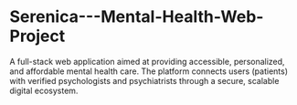# Serenica---Mental-Health-Web-Project
A full-stack web application aimed at providing accessible, personalized, and affordable mental health care. The platform connects users (patients) with verified psychologists and psychiatrists through a secure, scalable digital ecosystem.
